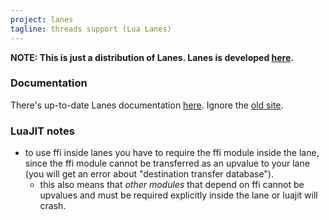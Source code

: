 ```yaml
---
project: lanes
tagline: threads support (Lua Lanes)
---
```


**NOTE: This is just a distribution of Lanes. Lanes is developed [here][lanes site].**

### Documentation

There's up-to-date Lanes documentation [here][lanes doc]. Ignore the [old site].

### LuaJIT notes

  * to use ffi inside lanes you have to require the ffi module inside the lane, since the ffi module cannot
    be transferred as an upvalue to your lane (you will get an error about "destination transfer database").
    * this also means that *other modules* that depend on ffi cannot be upvalues and must be required
	   explicitly inside the lane or luajit will crash.


[lanes site]:     http://github.com/LuaLanes/lanes
[lanes doc]:      https://rawgithub.com/LuaLanes/lanes/master/docs/index.html
[old site]:       http://kotisivu.dnainternet.net/askok/bin/lanes/
